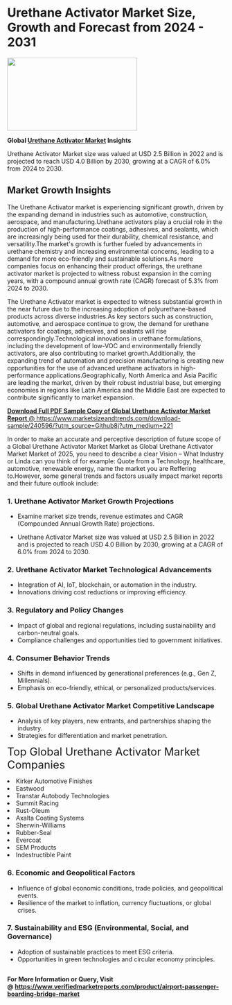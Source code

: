 <H1>Urethane Activator Market Size, Growth and Forecast from 2024 - 2031</H1><img class="aligncenter size-medium wp-image-584254" src="https://thirdeyenews.in/wp-content/uploads/2024/09/Global-Market-Research-300x168.jpeg" alt="" width="300" height="168" /><p><strong>Global&nbsp;<a href="https://www.marketsizeandtrends.com/download-sample/240596/?utm_source=Github8j?utm_medium=221">Urethane Activator Market</a> Insights</strong></p><p>Urethane Activator Market size was valued at USD 2.5 Billion in 2022 and is projected to reach USD 4.0 Billion by 2030, growing at a CAGR of 6.0% from 2024 to 2030.</p><p><h2>Market Growth Insights</h2> <p>The Urethane Activator market is experiencing significant growth, driven by the expanding demand in industries such as automotive, construction, aerospace, and manufacturing.Urethane activators play a crucial role in the production of high-performance coatings, adhesives, and sealants, which are increasingly being used for their durability, chemical resistance, and versatility.The market's growth is further fueled by advancements in urethane chemistry and increasing environmental concerns, leading to a demand for more eco-friendly and sustainable solutions.As more companies focus on enhancing their product offerings, the urethane activator market is projected to witness robust expansion in the coming years, with a compound annual growth rate (CAGR) forecast of 5.3% from 2024 to 2030.</p> <p><a href="#"></a></p> <p>The Urethane Activator market is expected to witness substantial growth in the near future due to the increasing adoption of polyurethane-based products across diverse industries.As key sectors such as construction, automotive, and aerospace continue to grow, the demand for urethane activators for coatings, adhesives, and sealants will rise correspondingly.Technological innovations in urethane formulations, including the development of low-VOC and environmentally friendly activators, are also contributing to market growth.Additionally, the expanding trend of automation and precision manufacturing is creating new opportunities for the use of advanced urethane activators in high-performance applications.Geographically, North America and Asia Pacific are leading the market, driven by their robust industrial base, but emerging economies in regions like Latin America and the Middle East are expected to contribute significantly to market expansion.</p> <p><a href="#"></p><p><span class=""><strong>Download Full PDF Sample Copy of Global Urethane Activator Market Report</strong> @ <a href="https://www.marketsizeandtrends.com/download-sample/240596/?utm_source=Github8j?utm_medium=221" target="_blank">https://www.marketsizeandtrends.com/download-sample/240596/?utm_source=Github8j?utm_medium=221</a></span></p><p>In order to make an accurate and perceptive description of future scope of a Global&nbsp;Urethane Activator Market Market as Global&nbsp;Urethane Activator Market Market of 2025, you need to describe a clear Vision &ndash; What Industry or Linda can you think of for example: Quote from a Technology, healthcare, automotive, renewable energy, name the market you are Reffering to.However, some general trends and factors usually impact market reports and their future outlook include:</p><h3>1.&nbsp;<strong>Urethane Activator Market Growth Projections</strong></h3><ul><li>Examine market size trends, revenue estimates and CAGR (Compounded Annual Growth Rate) projections.</li><li><p>Urethane Activator Market size was valued at USD 2.5 Billion in 2022 and is projected to reach USD 4.0 Billion by 2030, growing at a CAGR of 6.0% from 2024 to 2030.</p></li></ul><h3>2.&nbsp;<strong>Urethane Activator Market Technological Advancements</strong></h3><ul><li>Integration of AI, IoT, blockchain, or automation in the industry.</li><li>Innovations driving cost reductions or improving efficiency.</li></ul><h3>3.&nbsp;<strong>Regulatory and Policy Changes</strong></h3><ul><li>Impact of global and regional regulations, including sustainability and carbon-neutral goals.</li><li>Compliance challenges and opportunities tied to government initiatives.</li></ul><h3>4.&nbsp;<strong>Consumer Behavior Trends</strong></h3><ul><li>Shifts in demand influenced by generational preferences (e.g., Gen Z, Millennials).</li><li>Emphasis on eco-friendly, ethical, or personalized products/services.</li></ul><h3>5.&nbsp;<strong>Global Urethane Activator Market Competitive Landscape</strong></h3><ul><li>Analysis of key players, new entrants, and partnerships shaping the industry.</li><li>Strategies for differentiation and market penetration.</li></ul><p data-pm-slice="1 1 []"><span style="color: inherit; font-family: inherit; font-size: 25px;">Top Global Urethane Activator Market Companies</span></p><div class="" data-test-id=""><p><li>Kirker Automotive Finishes</li><li> Eastwood</li><li> Transtar Autobody Technologies</li><li> Summit Racing</li><li> Rust-Oleum</li><li> Axalta Coating Systems</li><li> Sherwin-Williams</li><li> Rubber-Seal</li><li> Evercoat</li><li> SEM Products</li><li> Indestructible Paint</li></p></div><h3>6.&nbsp;<strong>Economic and Geopolitical Factors</strong></h3><ul><li>Influence of global economic conditions, trade policies, and geopolitical events.</li><li>Resilience of the market to inflation, currency fluctuations, or global crises.</li></ul><h3>7.&nbsp;<strong>Sustainability and ESG (Environmental, Social, and Governance)</strong></h3><ul><li>Adoption of sustainable practices to meet ESG criteria.</li><li>Opportunities in green technologies and circular economy principles.</li></ul><h2><strong style="font-size: 14px;">For More Information or Query, Visit @&nbsp;</strong><a style="background-color: #ffffff; font-size: 14px;" href="https://www.marketsizeandtrends.com/report/urethane-activator-market/" target="_blank">https://www.verifiedmarketreports.com/product/airport-passenger-boarding-bridge-market</a></h2>
